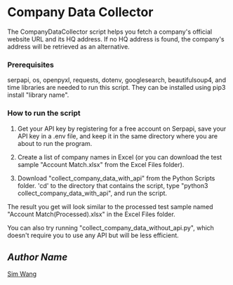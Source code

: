 # Company Data Collector
  The CompanyDataCollector script helps you fetch a company's official website URL and its HQ address. If no HQ address is found, the company's address will be retrieved as an alternative.

### Prerequisites
  serpapi, os, openpyxl, requests, dotenv, googlesearch, beautifulsoup4, and time libraries are needed to run this script. They can be installed using pip3 install "library name".

### How to run the script

  1. Get your API key by registering for a free account on Serpapi, save your API key in a .env file, and keep it in the same directory where you are about to run the program.
  
  2. Create a list of company names in Excel (or you can download the test sample "Account Match.xlsx" from the Excel Files folder).
  
  3. Download "collect_company_data_with_api" from the Python Scripts folder. 'cd' to the directory that contains the script, type "python3 collect_company_data_with_api", and run the script.
  
  The result you get will look similar to the processed test sample named "Account Match(Processed).xlsx" in the Excel Files folder.

  You can also try running "collect_company_data_without_api.py", which doesn't require you to use any API but will be less efficient.

## *Author Name*
[Sim Wang](https://github.com/simwang-codes)
